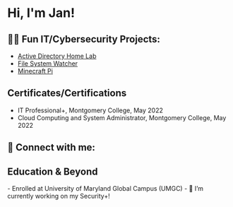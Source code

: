 <h1>Hi, I'm Jan! <br/><a 
 </a></h1>

<h2>👨‍💻 Fun IT/Cybersecurity Projects:</h2>

- [Active Directory Home Lab](https://github.com/JanGuiao/ActiveDirectoryLab)
- [File System Watcher](https://github.com/JanGuiao/FileSystemWatcher)
- [Minecraft Pi](https://github.com/JanGuiao/Minecraft-Pi/tree/master)

<h2> Certificates/Certifications</h2>

- IT Professional+, Montgomery College, May 2022
- Cloud Computing and System Administrator, Montgomery College, May 2022


<h2> 🤳 Connect with me:</h2>

<h2> Education & Beyond </h2>
- Enrolled at University of Maryland Global Campus (UMGC) 
- 🔭 I’m currently working on my Security+!
